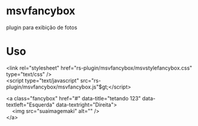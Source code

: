 # msvfancybox
plugin para exibição de fotos

# Uso
&lt;link rel="stylesheet" href="rs-plugin/msvfancybox/msvstylefancybox.css" type="text/css" /&gt;
<br />
&lt;script type="text/javascript" src="rs-plugin/msvfancybox/msvfancybox.js"$gt;&lt;/script&gt;

&lt;a class="fancybox" href="#" data-title="tetando 123" data-textleft="Esquerda" data-textright="Direita"&gt;
<br />
&nbsp;&nbsp;&nbsp;&nbsp;&lt;img src="suaimagemaki" alt="" /&gt;
<br />
&lt;/a&gt;
